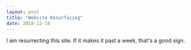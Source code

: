 ```yaml
---
layout: post
title: "Website Resurfacing"
date: 2018-12-18
---
```


I am resurrecting this site.
If it makes it past a week, that's a good sign.
